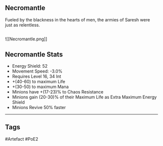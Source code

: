 ## Necromantle
Fueled by the blackness in the hearts of men,
the armies of Saresh were just as relentless.
##
![[Necromantle.png]]
## Necromantle Stats
- Energy Shield: 52
- Movement Speed: -3.0%
- Requires Level 16, 34 Int
- +(40-60) to maximum Life
- +(30-50) to maximum Mana
- Minions have +(17-23)% to Chaos Resistance
- Minions gain (20-30)% of their Maximum Life as Extra Maximum Energy Shield
- Minions Revive 50% faster


---
## Tags
#Artefact
#PoE2